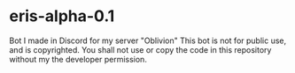 # eris-alpha-0.1
Bot I made in Discord for my server "Oblivion"
This bot is not for public use, and is copyrighted. 
You shall not use or copy the code in this repository without my the developer permission. 
